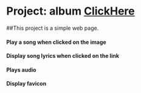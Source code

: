 # Project: album [ClickHere](https://shilpamk.github.io/album/)

##This project is a simple web page. 

#### Play a song when clicked on the image
#### Display song lyrics when clicked on the link
#### Plays audio 
#### Display favicon